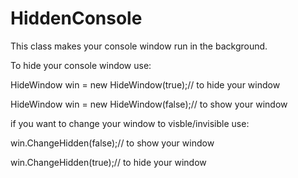 # HiddenConsole
This class makes your console window run in the background.

To hide your console window use:

HideWindow win = new HideWindow(true);// to hide your window

HideWindow win = new HideWindow(false);// to show your window

if you want to change your window to visble/invisible use:

win.ChangeHidden(false);// to show your window

win.ChangeHidden(true);// to hide your window
